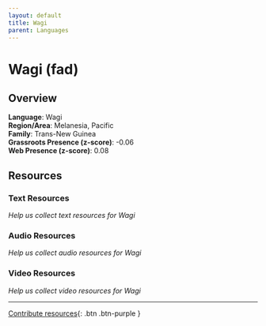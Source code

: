 ```yaml
---
layout: default
title: Wagi
parent: Languages
---
```


# Wagi (fad)

## Overview

**Language**: Wagi  
**Region/Area**: Melanesia, Pacific  
**Family**: Trans-New Guinea  
**Grassroots Presence (z-score)**: -0.06  
**Web Presence (z-score)**: 0.08  

## Resources

### Text Resources
*Help us collect text resources for Wagi*

### Audio Resources
*Help us collect audio resources for Wagi*

### Video Resources
*Help us collect video resources for Wagi*

---

[Contribute resources](https://forms.office.com/e/1SfLJx3u1r){: .btn .btn-purple }
